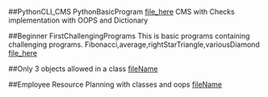 ##PythonCLI_CMS PythonBasicProgram [file_here](https://github.com/giteshraheja/PythonBasicProgram/blob/master/BusinessLogicLayerPL.py) CMS with Checks implementation with OOPS and Dictionary

##Beginner FirstChallengingPrograms This is basic programs containing challenging programs. Fibonacci,average,rightStarTriangle,variousDiamond [file_here](https://github.com/giteshraheja/PythonBasicProgram/blob/master/pythonbasicprogram.py)

##Only 3 objects allowed in a class [fileName](https://github.com/giteshraheja/PythonBasicProgram/blob/master/only3objects.py)

##Employee Resource Planning with classes and oops [fileName](https://github.com/giteshraheja/PythonBasicProgram/blob/master/Employee_BLL.py)
